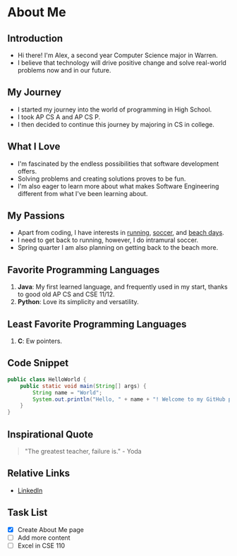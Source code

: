 # About Me

## Introduction
- Hi there! I'm Alex, a second year Computer Science major in Warren.
- I believe that technology will drive positive change and solve real-world problems now and in our future.

## My Journey
- I started my journey into the world of programming in High School.
- I took AP CS A and AP CS P.
- I then decided to continue this journey by majoring in CS in college.

## What I Love
- I'm fascinated by the endless possibilities that software development offers.
- Solving problems and creating solutions proves to be fun.
- I'm also eager to learn more about what makes Software Engineering different from what I've been learning about.

## My Passions
- Apart from coding, I have interests in [running](#), [soccer](#), and [beach days](#).
- I need to get back to running, however, I do intramural soccer.
- Spring quarter I am also planning on getting back to the beach more.

## Favorite Programming Languages
1. **Java**: My first learned language, and frequently used in my start, thanks to good old AP CS and CSE 11/12.
2. **Python**: Love its simplicity and versatility.

## Least Favorite Programming Languages
1. **C**: Ew pointers.

## Code Snippet
```java
public class HelloWorld {
    public static void main(String[] args) {
        String name = "World";
        System.out.println("Hello, " + name + "! Welcome to my GitHub page.");
    }
}
```

## Inspirational Quote
> "The greatest teacher, failure is." - Yoda

## Relative Links
- [LinkedIn](https://www.linkedin.com/in/yourprofile)

## Task List
- [x] Create About Me page
- [ ] Add more content
- [ ] Excel in CSE 110
